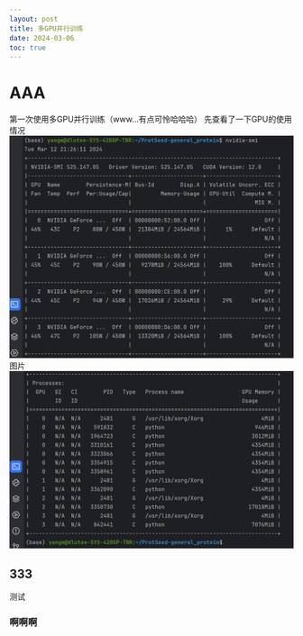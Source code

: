 ```yaml
---
layout: post
title: 多GPU并行训练
date: 2024-03-06
toc: true
---
```


# AAA

第一次使用多GPU并行训练（www...有点可怜哈哈哈）
先查看了一下GPU的使用情况
![图片](https://github.com/MingYangi/MingYangi.github.io/blob/master/images/multi-gpus/nvidia-smi.png)
图片
![图片2](https://github.com/MingYangi/MingYangi.github.io/blob/master/images/multi-gpus/nvidia-smi2.png)



## 333

测试



### 啊啊啊

